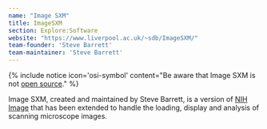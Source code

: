 ```yaml
---
name: "Image SXM"
title: ImageSXM
section: Explore:Software
website: "https://www.liverpool.ac.uk/~sdb/ImageSXM/"
team-founder: 'Steve Barrett'
team-maintainer: 'Steve Barrett'
---
```


{% include notice icon='osi-symbol' content="Be aware that Image SXM is not [open source](/licensing/open-source)." %}

Image SXM, created and maintained by Steve Barrett, is a version of [NIH Image](/software/nih-image) that has been extended to handle the loading, display and analysis of scanning microscope images.

